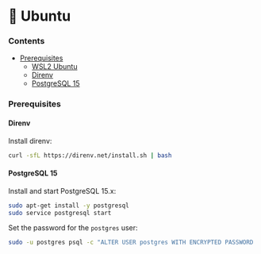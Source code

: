 # 🐧 Ubuntu

### Contents

- [Prerequisites](ubuntu.md#prerequisites)
  - [WSL2 Ubuntu](ubuntu.md#wsl2-ubuntu)
  - [Direnv](ubuntu.md#direnv)
  - [PostgreSQL 15](ubuntu.md#postgresql-15)

### Prerequisites

#### Direnv

Install direnv:

```sh
curl -sfL https://direnv.net/install.sh | bash
```

#### PostgreSQL 15

Install and start PostgreSQL 15.x:

```sh
sudo apt-get install -y postgresql
sudo service postgresql start
```

Set the password for the `postgres` user:

```sh
sudo -u postgres psql -c "ALTER USER postgres WITH ENCRYPTED PASSWORD 'password'"
```
